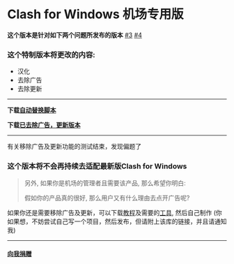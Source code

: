 # Clash for Windows 机场专用版

**这个版本是针对如下两个问题所发布的版本**
[#3](https://github.com/ender-zhao/Clash-for-Windows_Chinese/issues/3)  [#4](https://github.com/ender-zhao/Clash-for-Windows_Chinese/issues/4) 

### 这个特制版本将更改的内容:
* 汉化
* 去除广告
* 去除更新

***

**下载[自动替换脚本](https://github.com/ender-zhao/CFW-custom-made/releases/tag/Auto-Script)**

**下载[已去除广告，更新版本](https://github.com/ender-zhao/CFW-custom-made/releases/tag/)**

***

有关移除广告及更新功能的测试结束，发现偏题了

### 这个版本将不会再持续去适配最新版Clash for Windows

> 另外, 如果你是机场的管理者且需要该产品, 那么希望你明白: 
> 
> 假如你的产品真的很好, 那么用户又有什么理由去点开广告呢?

如果你还是需要移除广告及更新，可以下载[教程](https://github.com/ender-zhao/CFW-custom-made/raw/main/Clash.for.Windows.remove.ads.and.update.zip)及需要的[工具](https://github.com/ender-zhao/CFW-custom-made/raw/main/Clash-for-Windows_%20Chinese-%20tools.zip), 然后自己制作
(你如果想，不妨尝试自己写一个项目，然后发布，但请附上该库的链接，并且请通知我)

***

#### [向我捐赠](https://github.com/ender-zhao/EZ)
